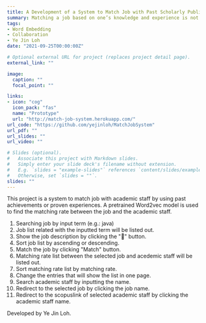 ```yaml
---
title: A Development of a System to Match Job with Past Scholarly Publications
summary: Matching a job based on one’s knowledge and experience is not a straightforward task. However, the degree of  difficulty for finding a job that suit each other is increasing dramatically over years. Therefore, a project is proposed to develop a system to match job with past achievements or proven experiences. This project is to provide an automated platform in matching jobs with past achievements or proven experiences to find right job candidates.
tags: 
- Word Embedding
- Collaboration
- Ye Jin Loh
date: "2021-09-25T00:00:00Z"

# Optional external URL for project (replaces project detail page).
external_link: ""

image:
  caption: ""
  focal_point: ""

links:
- icon: "cog"
  icon_pack: "fas"
  name: "Prototype"
  url: "http://match-job-system.herokuapp.com/"
url_code: "https://github.com/yejinloh/MatchJobSystem"
url_pdf: ""
url_slides: ""
url_video: ""

# Slides (optional).
#   Associate this project with Markdown slides.
#   Simply enter your slide deck's filename without extension.
#   E.g. `slides = "example-slides"` references `content/slides/example-slides.md`.
#   Otherwise, set `slides = ""`.
slides: ""
---
```


This project is a system to match job with academic staff by using past achievements or proven experiences. A pretrained Word2vec model is used to find the matching rate between the job and the academic staff.

1. Searching job by input term (e.g.: java)
2. Job list related with the inputted term will be listed out.
3. Show the job description by clicking the "🔽" button.
4. Sort job list by ascending or descending.
5. Match the job by clicking "Match" button.
6. Matching rate list between the selected job and acedemic staff will be listed out.
7. Sort matching rate list by matching rate.
8. Change the entries that will show the list in one page.
9. Search academic staff by inputting the name.
10. Redirect to the selected job by clicking the job name.
11. Redirect to the scopuslink of selected academic staff by clicking the academic staff name.

Developed by Ye Jin Loh.

